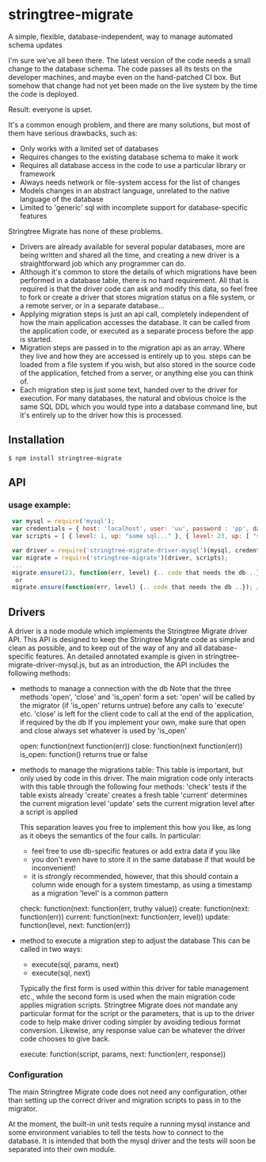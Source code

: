 # stringtree-migrate

A simple, flexible, database-independent, way to manage automated schema updates

I'm sure we've all been there. The latest version of the code needs a small change to the database schema.
The code passes all its tests on the developer machines, and maybe even on the hand-patched CI box.
But somehow that change had not yet been made on the live system by the time the code is deployed.

Result: everyone is upset.

It's a common enough problem, and there are many solutions, but most of them have serious drawbacks, such as:

* Only works with a limited set of databases
* Requires changes to the existing database schema to make it work
* Requires all database access in the code to use a particular library or framework
* Always needs network or file-system access for the list of changes
* Models changes in an abstract language, unrelated to the native language of the database
* Limited to 'generic' sql with incomplete support for database-specific features

Stringtree Migrate has none of these problems.

* Drivers are already available for several popular databases, more are being written and shared all the time, and creating a new driver is a straightforward job which any programmer can do.
* Although it's common to store the details of which migrations have been performed in a database table, there is no hard requirement. All that is required is that the driver code can ask and modify this data, so feel free to fork or create a driver that stores migration status on a file system, or a remote server, or in a separate database...
* Applying migration steps is just an api call, completely independent of how the main application accesses the database. It can be called from the application code, or executed as a separate process before the app is started.
* Migration steps are passed in to the migration api as an array. Where they live and how they are accessed is entirely up to you. steps can be loaded from a file system if you wish, but also stored in the source code of the application, fetched from a server, or anything else you can think of.
* Each migration step is just some text, handed over to the driver for execution. For many databases, the natural and obvious choice is the same SQL DDL which you would type into a database command line, but it's entirely up to the driver how this is processed.

## Installation

    $ npm install stringtree-migrate

## API

### usage example:
```js
 var mysql = require('mysql');
 var credentials = { host: 'localhost', user: 'uu', password : 'pp', database : 'test' };
 var scripts = [ { level: 1, up: "some sql..." }, { level: 23, up: [ "some sql...", "some more sql..." ] } ];

 var driver = require('stringtree-migrate-driver-mysql')(mysql, credentials);
 var migrate = require('stringtree-migrate')(driver, scripts);
 ...
 migrate.ensure(23, function(err, level) {.. code that needs the db ..}); // ensure database is at level 23 or greater
  or
 migrate.ensure(function(err, level) {.. code that needs the db ..}); // ensure database has had all available updates applied
```

## Drivers

A driver is a node module which implements the Stringtree Migrate driver API. This API is designed to keep the Stringtree Migrate code as simple and clean as possible, and to keep out of the way of any and all database-specific features. An detailed annotated example is given in stringtree-migrate-driver-mysql.js, but as an introduction, the API includes the following methods:

* methods to manage a connection with the db
  Note that the three methods 'open', 'close' and 'is_open' form a set:
  'open' will be called by the migrator (if 'is_open' returns untrue) before any calls to 'execute' etc.
  'close' is left for the client code to call at the end of the application, if required by the db
  If you implement your own, make sure that open and close always set whatever is used by 'is_open'

  open: function(next function(err))
  close: function(next function(err))
  is_open: function() returns true or false

* methods to manage the migrations table:
  This table is important, but only used by code in this driver. The main migration code only interacts with this table through the following four methods:
  'check' tests if the table exists already
  'create' creates a fresh table
  'current' determines the current migration level
  'update' sets the current migration level after a script is applied

   This separation leaves you free to implement this how you like, as long as it obeys the
   semantics of the four calls. In particular:
   * feel free to use db-specific features or add extra data if you like
   * you don't even have to store it in the same database if that would be inconvenient!
   * it is _strongly_ recommended, however, that this should contain a column wide enough for a system timestamp, as using a timestamp as a migration 'level' is a common pattern

  check: function(next: function(err, truthy value))
  create: function(next: function(err))
  current: function(next: function(err, level))
  update: function(level, next: function(err))

* method to execute a migration step to adjust the database
  This can be called in two ways:
  * execute(sql, params, next)
  * execute(sql, next)

  Typically the first form is used within this driver for table management etc., while the second form is used when the main migration code applies migration scripts. Stringtree Migrate does not mandate any particular format for the script or the parameters, that is up to the driver code to help make driver coding simpler by avoiding tedious format conversion. Likewise, any response value can be whatever the driver code chooses to give back.

  execute: function(script, params, next: function(err, response))

### Configuration

The main Stringtree Migrate code does not need any configuration, other than setting up the correct driver and migration scripts to pass in to the migrator.

At the moment, the built-in unit tests require a running mysql instance and some environment variables to tell the tests how to connect to the database. It is intended that both the mysql driver and the tests will soon be separated into their own module.
